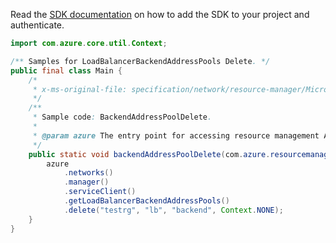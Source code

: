Read the [SDK documentation](https://github.com/Azure/azure-sdk-for-java/blob/azure-resourcemanager_2.14.0/sdk/resourcemanager/azure-resourcemanager/README.md) on how to add the SDK to your project and authenticate.

```java
import com.azure.core.util.Context;

/** Samples for LoadBalancerBackendAddressPools Delete. */
public final class Main {
    /*
     * x-ms-original-file: specification/network/resource-manager/Microsoft.Network/stable/2021-05-01/examples/LoadBalancerBackendAddressPoolDelete.json
     */
    /**
     * Sample code: BackendAddressPoolDelete.
     *
     * @param azure The entry point for accessing resource management APIs in Azure.
     */
    public static void backendAddressPoolDelete(com.azure.resourcemanager.AzureResourceManager azure) {
        azure
            .networks()
            .manager()
            .serviceClient()
            .getLoadBalancerBackendAddressPools()
            .delete("testrg", "lb", "backend", Context.NONE);
    }
}
```
